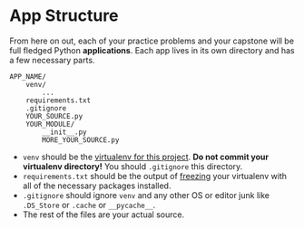# App Structure
From here on out, each of your practice problems and your capstone will be full fledged Python **applications**.
Each app lives in its own directory and has a few necessary parts.
```
APP_NAME/
    venv/
        ...
    requirements.txt
    .gitignore
    YOUR_SOURCE.py
    YOUR_MODULE/
        __init__.py
        MORE_YOUR_SOURCE.py
```

* `venv` should be the [virtualenv for this project](virtualenv.md#create).
**Do not commit your virtualenv directory!**
You should `.gitignore` this directory.
* `requirements.txt` should be the output of [freezing](virtualenv.md#freeze) your virtualenv with all of the necessary packages installed.
* `.gitignore` should ignore `venv` and any other OS or editor junk like `.DS_Store` or `.cache` or `__pycache__`.
* The rest of the files are your actual source.
